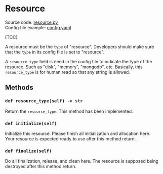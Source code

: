 # Resource

Source code: [resource.py](https://github.com/ConCopilot/concopilot/blob/v0.0.0/concopilot/framework/resource/resource.py)
<br>
Config file example: [config.yaml](https://github.com/ConCopilot/concopilot/blob/v0.0.0/config/resource/category/model/config.yaml)

[TOC]

A resource must be the `type` of "resource".
Developers should make sure that the `type` in its config file is set to "resource".

A `resource_type` field is need in the config file to indicate the type of the resource.
Such as "disk", "memory", "mongodb", etc.
Basically, this `resource_type` is for human read so that any string is allowed.

## Methods

### `def resource_type(self) -> str`

Return the `resource_type`. This method has been implemented.

### `def initialize(self)`

Initialize this resource.
Please finish all initialization and allocation here.
Your resource is expected ready to use after this method return.

### `def finalize(self)`

Do all finalization, release, and clean here.
The resource is supposed being destroyed after this method return.
